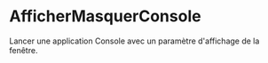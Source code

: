 # AfficherMasquerConsole
Lancer une application Console avec un paramètre d'affichage de la fenêtre.
